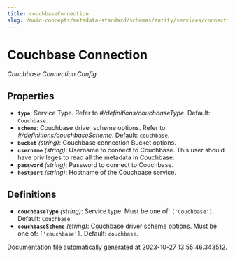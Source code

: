```yaml
---
title: couchbaseConnection
slug: /main-concepts/metadata-standard/schemas/entity/services/connections/database/couchbaseconnection
---
```


# Couchbase Connection

*Couchbase Connection Config*

## Properties

- **`type`**: Service Type. Refer to *#/definitions/couchbaseType*. Default: `Couchbase`.
- **`scheme`**: Couchbase driver scheme options. Refer to *#/definitions/couchbaseScheme*. Default: `couchbase`.
- **`bucket`** *(string)*: Couchbase connection Bucket options.
- **`username`** *(string)*: Username to connect to Couchbase. This user should have privileges to read all the metadata in Couchbase.
- **`password`** *(string)*: Password to connect to Couchbase.
- **`hostport`** *(string)*: Hostname of the Couchbase service.
## Definitions

- **`couchbaseType`** *(string)*: Service type. Must be one of: `['Couchbase']`. Default: `Couchbase`.
- **`couchbaseScheme`** *(string)*: Couchbase driver scheme options. Must be one of: `['couchbase']`. Default: `couchbase`.


Documentation file automatically generated at 2023-10-27 13:55:46.343512.
